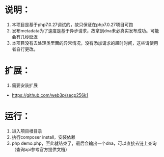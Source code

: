 # 说明：
1. 本项目是基于php7.0.27调试的，故只保证在php7.0.27项目可跑
2. 发布metadata为了速度是基于异步请求，故拿到dna未必真实发布成功。可能会有几秒延迟
3. 本项目没有去处理类里面的异常情况，没有添加请求的超时时间，这些请使用者自行更改。

# 扩展：
1. 需要安装扩展
  - https://github.com/web3p/secp256k1
  
# 运行：
1. 进入项目根目录
2. 执行composer install，安装依赖
3. php demo.php，至此就结束了，最后会输出一个dna，可以直接去链上查询（查询api参考官方提供文档）
    
